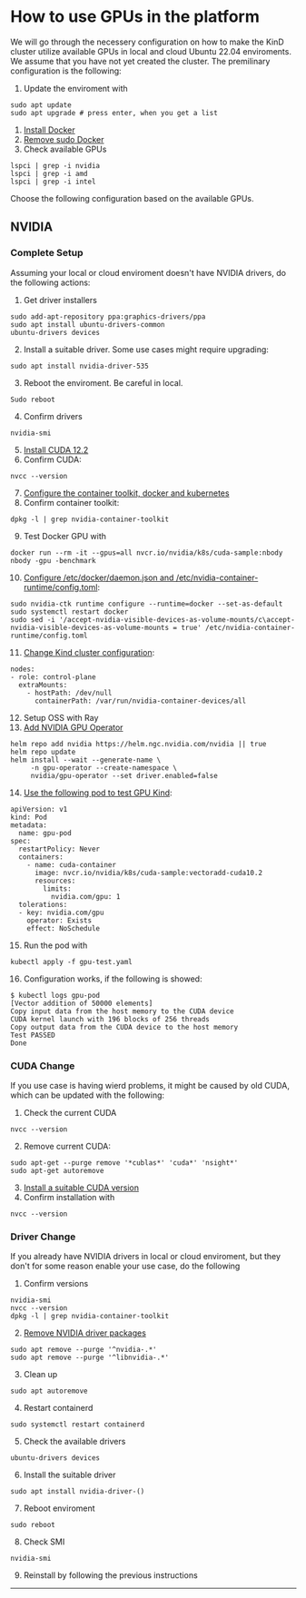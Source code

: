 # How to use GPUs in the platform

We will go through the necessery configuration on how to make the KinD cluster utilize available GPUs in local and cloud Ubuntu 22.04 enviroments. We assume that you have not yet created the cluster. The premilinary configuration is the following:

1. Update the enviroment with
```
sudo apt update
sudo apt upgrade # press enter, when you get a list
```
1. [Install Docker](https://docs.docker.com/engine/install/ubuntu/) 
2. [Remove sudo Docker](https://docs.docker.com/engine/install/linux-postinstall/)
3. Check available GPUs
```
lspci | grep -i nvidia
lspci | grep -i amd
lspci | grep -i intel
```

Choose the following configuration based on the available GPUs.

## NVIDIA

### Complete Setup

Assuming your local or cloud enviroment doesn't have NVIDIA drivers, do the following actions:

1. Get driver installers
```
sudo add-apt-repository ppa:graphics-drivers/ppa
sudo apt install ubuntu-drivers-common
ubuntu-drivers devices
```
2. Install a suitable driver. Some use cases might require upgrading:
```
sudo apt install nvidia-driver-535
```
3. Reboot the enviroment. Be careful in local.
```
Sudo reboot
```
4. Confirm drivers
```
nvidia-smi
```
5. [Install CUDA 12.2](https://forums.developer.nvidia.com/t/installing-cuda-on-ubuntu-22-04-rxt4080-laptop/292899)
6. Confirm CUDA:
```
nvcc --version
```
7. [Configure the container toolkit, docker and kubernetes](https://docs.nvidia.com/datacenter/cloud-native/container-toolkit/latest/install-guide.html)
8. Confirm container toolkit:
```
dpkg -l | grep nvidia-container-toolkit
```
9. Test Docker GPU with
```
docker run --rm -it --gpus=all nvcr.io/nvidia/k8s/cuda-sample:nbody nbody -gpu -benchmark
```
10. [Configure /etc/docker/daemon.json and /etc/nvidia-container-runtime/config.toml](https://www.substratus.ai/blog/kind-with-gpus):
```
sudo nvidia-ctk runtime configure --runtime=docker --set-as-default
sudo systemctl restart docker
sudo sed -i '/accept-nvidia-visible-devices-as-volume-mounts/c\accept-nvidia-visible-devices-as-volume-mounts = true' /etc/nvidia-container-runtime/config.toml
```
11. [Change Kind cluster configuration](https://www.substratus.ai/blog/kind-with-gpus): 
```
nodes:
- role: control-plane
  extraMounts:
    - hostPath: /dev/null
      containerPath: /var/run/nvidia-container-devices/all
```
12. Setup OSS with Ray
13. [Add NVIDIA GPU Operator](https://www.substratus.ai/blog/kind-with-gpus)
```
helm repo add nvidia https://helm.ngc.nvidia.com/nvidia || true
helm repo update
helm install --wait --generate-name \
     -n gpu-operator --create-namespace \
     nvidia/gpu-operator --set driver.enabled=false
```
14. [Use the following pod to test GPU Kind](https://github.com/NVIDIA/k8s-device-plugin):
```
apiVersion: v1
kind: Pod
metadata:
  name: gpu-pod
spec:
  restartPolicy: Never
  containers:
    - name: cuda-container
      image: nvcr.io/nvidia/k8s/cuda-sample:vectoradd-cuda10.2
      resources:
        limits:
          nvidia.com/gpu: 1
  tolerations:
  - key: nvidia.com/gpu
    operator: Exists
    effect: NoSchedule
```
15.    Run the pod with
```
kubectl apply -f gpu-test.yaml
```
16.    Configuration works, if the following is showed:
```
$ kubectl logs gpu-pod
[Vector addition of 50000 elements]
Copy input data from the host memory to the CUDA device
CUDA kernel launch with 196 blocks of 256 threads
Copy output data from the CUDA device to the host memory
Test PASSED
Done
```

### CUDA Change

If you use case is having wierd problems, it might be caused by old CUDA, which can be updated with the following:

1. Check the current CUDA
```
nvcc --version
```
2. Remove current CUDA:
```
sudo apt-get --purge remove '*cublas*' 'cuda*' 'nsight*' 
sudo apt-get autoremove
```
3. [Install a suitable CUDA version](https://forums.developer.nvidia.com/t/installing-cuda-on-ubuntu-22-04-rxt4080-laptop/292899)
4. Confirm installation with
```
nvcc --version
```

### Driver Change

If you already have NVIDIA drivers in local or cloud enviroment, but they don't for some reason enable your use case, do the following

1. Confirm versions
```
nvidia-smi
nvcc --version
dpkg -l | grep nvidia-container-toolkit
```
2. [Remove NVIDIA driver packages](https://www.jimangel.io/posts/nvidia-rtx-gpu-kubernetes-setup/)
```
sudo apt remove --purge '^nvidia-.*'
sudo apt remove --purge '^libnvidia-.*'
```
3. Clean up
```
sudo apt autoremove
```
4. Restart containerd
```
sudo systemctl restart containerd
```
5. Check the available drivers
```
ubuntu-drivers devices
```
6. Install the suitable driver
```
sudo apt install nvidia-driver-()
```
7. Reboot enviroment
```
sudo reboot
```
8. Check SMI
```
nvidia-smi
```
9. Reinstall by following the previous instructions

---


